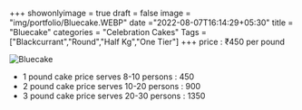 +++
showonlyimage = true
draft = false
image = "img/portfolio/Bluecake.WEBP"
date ="2022-08-07T16:14:29+05:30"
title = "Bluecake"
categories = "Celebration Cakes"
Tags = ["Blackcurrant","Round","Half Kg","One Tier"]
+++
price : ₹450 per pound
<!--more-->
![Bluecake](/img/portfolio/Bluecake.WEBP)
* 1 pound cake price serves 8-10 persons : 450
* 2 pound cake price serves 10-20 persons : 900
* 3 pound cake price serves 20-30 persons : 1350
